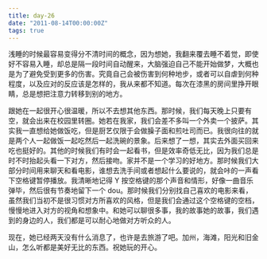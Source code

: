 ```yaml
---
title: day-26
date: "2011-08-14T00:00:00Z"
tags: true
---
```


浅睡的时候最容易变得分不清时间的概念，因为想她，我翻来覆去睡不着觉，即使好不容易入睡，却总是隔一段时间自动醒来，大脑强迫自己不能开始做梦，大概也是为了避免受到更多的伤害。究竟自己会被伤害到何种地步，或者可以自虐到何种程度，以及应对的反应该是怎样的，我从来都不知道。每次在漆黑的房间里挣开眼睛，总是想把注意力转移到别的地方。

跟她在一起很开心很温暖，所以不去想其他东西。那时候，我们每天晚上只要有空，就会出来在校园里转圈。她若在我家，我们会差不多叫一个外卖一个披萨。其实我一直想给她做饭吃，但是厨艺仅限于会做臊子面和煎吐司而已。我很向往的就是两个人一起做饭一起吃然后一起洗碗的景象。后来想了一想，其实去外面买回来吃也挺好的。其他的时候我们有时会一起看书，但是效率奇低无比，因为我们总是时不时抬起头看一下对方，然后接吻。家并不是一个学习的好地方。那时候我们大部分时间用来聊天和看电影，谁想去洗手间或者想起什么要说的，就会咔的一声看下空格键暂停播放。我清晰地记得 Y 按空格键的那个声音和情形，好像一曲音乐弹毕，然后很有节奏地留下一个 dou。那时候我们分别找自己喜欢的电影来看，虽然我们当初不是很习惯对方所喜欢的风格，但是我们会通过这个空格键的空档，慢慢地进入对方的视角和想象中。和她可以聊很多事，我的故事她的故事，我们遇到的身边的人，我们都是可以耐心地做对方听众的人。

现在，她已经两天没有什么消息了，也许是去旅游了吧。加州，海滩，阳光和旧金山，怎么听都是美好无比的东西。祝她玩的开心。
